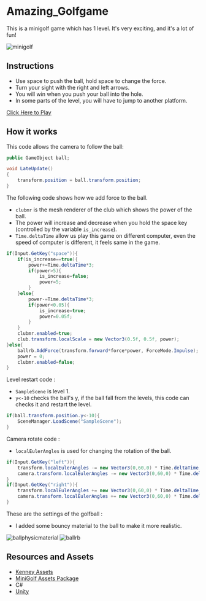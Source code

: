 Amazing_Golfgame
================

This is a minigolf game which has 1 level. It's very exciting, and it's a lot of fun!

![minigolf](https://user-images.githubusercontent.com/87847262/230893120-40314e34-cb8c-4531-876f-7b18283bc22b.jpg)

Instructions
-----------
  - Use space to push the ball, hold space to change the force.
  - Turn your sight with the right and left arrows.
  - You will win when you push your ball into the hole.
  - In some parts of the level, you will have to jump to another platform.

[Click Here to Play](file:///C:/Users/peanuts-english/Desktop/Amazzzzzing_golfgame_v1/index.html)
  
How it works
------------

This code allows the camera to follow the ball:

~~~c#
public GameObject ball;

void LateUpdate()
{
    transform.position = ball.transform.position;
}
~~~

The following code shows how we add force to the ball.
  - `clubmr` is the mesh renderer of the club which shows the power of the ball.
  - The power will increase and decrease when you hold the space key (controlled by the variable `is_increase`).
  - `Time.deltaTime` allow us play this game on different computer, even the speed of computer is different, it feels same in the game.

~~~c#
if(Input.GetKey("space")){ 
    if(is_increase==true){
        power+=Time.deltaTime*3;
        if(power>5){
            is_increase=false;
            power=5;
        }
    }else{
        power-=Time.deltaTime*3;
        if(power<0.05){
            is_increase=true;
            power=0.05f;
        }
    }
    clubmr.enabled=true;
    club.transform.localScale = new Vector3(0.5f, 0.5f, power);
}else{    
    ballrb.AddForce(transform.forward*force*power, ForceMode.Impulse);
    power = 0;
    clubmr.enabled=false;
}

~~~

Level restart code :
  - `SampleScene` is level 1.
  - `y<-10` checks the ball's y, if the ball fall from the levels, this code can checks it and restart the level.

~~~c#
if(ball.transform.position.y<-10){
    SceneManager.LoadScene("SampleScene");
}
~~~

Camera rotate code :
  - `localEulerAngles` is used for changing the rotation of the ball.

~~~c#
if(Input.GetKey("left")){
    transform.localEulerAngles -= new Vector3(0,60,0) * Time.deltaTime;
    camera.transform.localEulerAngles -= new Vector3(0,60,0) * Time.deltaTime;
}
if(Input.GetKey("right")){
    transform.localEulerAngles += new Vector3(0,60,0) * Time.deltaTime;
    camera.transform.localEulerAngles += new Vector3(0,60,0) * Time.deltaTime;
}
~~~


These are the settings of the golfball :
  - I added some bouncy material to the ball to make it more realistic.

![ballphysicmaterial](https://user-images.githubusercontent.com/87847262/230895362-416db75e-d009-419a-8629-4b31fd9e4f62.jpg)
![ballrb](https://user-images.githubusercontent.com/87847262/230895669-da459d42-7050-4732-b462-6376832ad9e8.jpg)

Resources and Assets
--------------------
  - [Kenney Assets](https://www.kenney.nl/assets)
  - [MiniGolf Assets Package](https://www.kenney.nl/assets/minigolf-kit)
  - C#
  - [Unity](https://unity.com/)
